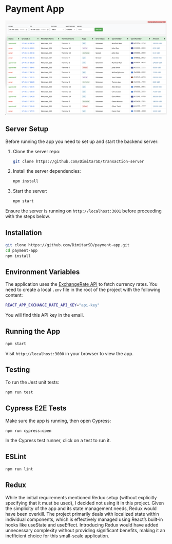 # Payment App

![Payment App Screenshot](./public/payment-app-img.png)

## Server Setup

Before running the app you need to set up and start the backend server:

1. Clone the server repo:

    ```bash
    git clone https://github.com/DimitarSD/transaction-server
    ```

2. Install the server dependencies:

    ```bash
    npm install
    ```

3. Start the server:

    ```bash
    npm start
    ```

Ensure the server is running on `http://localhost:3001` before proceeding with the steps below.

## Installation

```bash
git clone https://github.com/DimitarSD/payment-app.git
cd payment-app
npm install
```

## Environment Variables

The application uses the [ExchangeRate API](https://v6.exchangerate-api.com) to fetch currency rates. You need to create a local `.env` file in the root of the project with the following content:

```bash
REACT_APP_EXCHANGE_RATE_API_KEY="api-key"
```

You will find this API key in the email.

## Running the App

```bash
npm start
```

Visit `http://localhost:3000` in your browser to view the app.

## Testing

To run the Jest unit tests:

```bash
npm run test
```

## Cypress E2E Tests

Make sure the app is running, then open Cypress:

```bash
npm run cypress:open
```

In the Cypress test runner, click on a test to run it.

## ESLint

```bash
npm run lint
```

## Redux

While the initial requirements mentioned Redux setup (without explicitly specifying that it must be used), I decided not using it in this project. Given the simplicity of the app and its state management needs, Redux would have been overkill. The project primarily deals with localized state within individual components, which is effectively managed using React’s built-in hooks like useState and useEffect. Introducing Redux would have added unnecessary complexity without providing significant benefits, making it an inefficient choice for this small-scale application.
